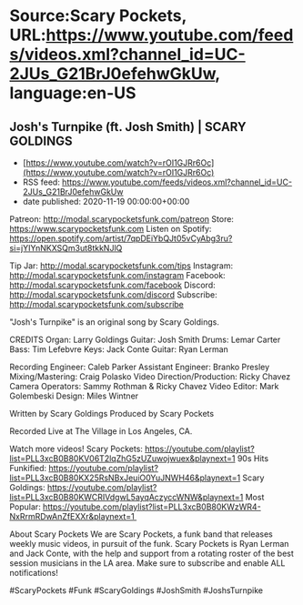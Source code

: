 # Source:Scary Pockets, URL:https://www.youtube.com/feeds/videos.xml?channel_id=UC-2JUs_G21BrJ0efehwGkUw, language:en-US

## Josh's Turnpike (ft. Josh Smith) | SCARY GOLDINGS
 - [https://www.youtube.com/watch?v=rOI1GJRr6Oc](https://www.youtube.com/watch?v=rOI1GJRr6Oc)
 - RSS feed: https://www.youtube.com/feeds/videos.xml?channel_id=UC-2JUs_G21BrJ0efehwGkUw
 - date published: 2020-11-19 00:00:00+00:00

Patreon: http://modal.scarypocketsfunk.com/patreon
Store: https://www.scarypocketsfunk.com
Listen on Spotify: https://open.spotify.com/artist/7qpDEiYbQJt05vCyAbg3ru?si=jYIYnNKXSQm3ut8tkkNJlQ

Tip Jar: http://modal.scarypocketsfunk.com/tips
Instagram: http://modal.scarypocketsfunk.com/instagram
Facebook: http://modal.scarypocketsfunk.com/facebook
Discord: http://modal.scarypocketsfunk.com/discord
Subscribe: http://modal.scarypocketsfunk.com/subscribe

"Josh's Turnpike" is an original song by Scary Goldings.

CREDITS
Organ: Larry Goldings
Guitar: Josh Smith 
Drums: Lemar Carter
Bass: Tim Lefebvre
Keys: Jack Conte
Guitar: Ryan Lerman

Recording Engineer: Caleb Parker
Assistant Engineer: Branko Presley
Mixing/Mastering: Craig Polasko
Video Direction/Production: Ricky Chavez
Camera Operators: Sammy Rothman & Ricky Chavez
Video Editor: Mark Golembeski
Design: Miles Wintner

Written by Scary Goldings
Produced by Scary Pockets

Recorded Live at The Village in Los Angeles, CA.

Watch more videos! 
Scary Pockets: https://youtube.com/playlist?list=PLL3xcB0B80KV06T2lqZhG5zUZuwojwuex&playnext=1 
90s Hits Funkified: https://youtube.com/playlist?list=PLL3xcB0B80KX25RsNBxJeuiO0YuJNWH46&playnext=1 
Scary Goldings: https://youtube.com/playlist?list=PLL3xcB0B80KWCRIVdgwL5ayqAczyccWNW&playnext=1 
Most Popular: https://youtube.com/playlist?list=PLL3xcB0B80KWzWR4-NxRrmRDwAnZfEXXr&playnext=1 

About Scary Pockets 
We are Scary Pockets, a funk band that releases weekly music videos, in pursuit of the funk. Scary Pockets is Ryan Lerman and Jack Conte, with the help and support from a rotating roster of the best session musicians in the LA area. Make sure to subscribe and enable ALL notifications! 

#ScaryPockets #Funk #ScaryGoldings #JoshSmith #JoshsTurnpike

